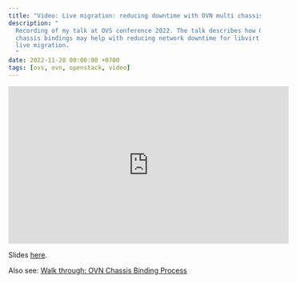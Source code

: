 ```yaml
---
title: "Video: Live migration: reducing downtime with OVN multi chassis bindings"
description: "
  Recording of my talk at OVS conference 2022. The talk describes how OVN multi
  chassis bindings may help with reducing network downtime for libvirt based
  live migration.
  "
date: 2022-11-28 00:00:00 +0700
tags: [ovs, ovn, openstack, video]
---
```


<iframe width="560" height="315"
src="https://www.youtube.com/embed/ijZTMXAg-eI?si=R6GtKIo6ra_QT7V4"
title="YouTube video player" frameborder="0" allow="accelerometer; autoplay;
clipboard-write; encrypted-media; gyroscope; picture-in-picture; web-share"
referrerpolicy="strict-origin-when-cross-origin" allowfullscreen></iframe>

Slides [here](/assets/Live-migration-with-OVN.pdf).

Also see: [Walk through: OVN Chassis Binding Process](../ovn-chassis-binding-walkthru)
